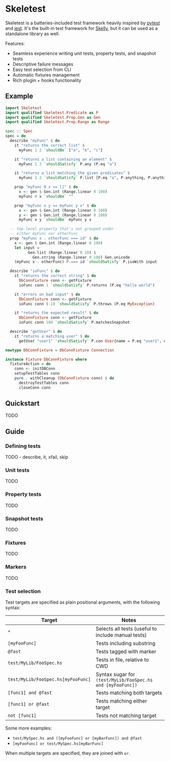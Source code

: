 # Skeletest

Skeletest is a batteries-included test framework heavily inspired by [pytest](https://pytest.org) and [jest](https://jestjs.io). It's the built-in test framework for [Skelly](https://github.com/brandonchinn178/skelly), but it can be used as a standalone library as well.

Features:
* Seamless experience writing unit tests, property tests, and snapshot tests
* Descriptive failure messages
* Easy test selection from CLI
* Automatic fixtures management
* Rich plugin + hooks functionality

## Example

```haskell
import Skeletest
import qualified Skeletest.Predicate as P
import qualified Skeletest.Prop.Gen as Gen
import qualified Skeletest.Prop.Range as Range

spec :: Spec
spec = do
  describe "myFunc" $ do
    it "returns the correct list" $
      myFunc 1 2 `shouldBe` ["a", "b", "c"]

    it "returns a list containing an element" $
      myFunc 1 2 `shouldSatisfy` P.any (P.eq "a")

    it "returns a list matching the given predicates" $
      myFunc 1 2 `shouldSatisfy` P.list [P.eq "a", P.anything, P.anything]

    prop "myFunc 0 x == []" $ do
      x <- gen $ Gen.int (Range.linear 0 100)
      myFunc 0 x `shouldBe` ""

    prop "myFunc x y == myFunc y x" $ do
      x <- gen $ Gen.int (Range.linear 0 100)
      y <- gen $ Gen.int (Range.linear 0 100)
      myFunc x y `shouldBe` myFunc y x

  -- top-level property that's not grouped under
  -- either myFunc nor otherFunc
  prop "myFunc x . otherFunc === id" $ do
    x <- gen $ Gen.int (Range.linear 0 100)
    let input = 
          Gen.list (Range.linear 0 10) $
            Gen.string (Range.linear 0 100) Gen.unicode
    (myFunc x . otherFunc) P.=== id `shouldSatisfy` P.isoWith input

  describe "ioFunc" $ do
    it "returns the correct string" $ do
      DbConnFixture conn <- getFixture
      ioFunc conn 1 `shouldSatisfy` P.returns (P.eq "hello world")

    it "errors on bad input" $ do
      DbConnFixture conn <- getFixture
      ioFunc conn (-1) `shouldSatisfy` P.throws (P.eq MyException)

    it "returns the expected result" $ do
      DbConnFixture conn <- getFixture
      ioFunc conn 100 `shouldSatisfy` P.matchesSnapshot

  describe "getUser" $ do
    it "returns a matching user" $ do
      getUser "user1" `shouldSatisfy` P.con User{name = P.eq "user1", email = P.contains "@"}

newtype DbConnFixture = DbConnFixture Connection

instance Fixture DbConnFixture where
  fixtureAction = do
    conn <- initDBConn
    setupTestTables conn
    pure . withCleanup (DbConnFixture conn) $ do
      destroyTestTables conn
      closeConn conn
```

## Quickstart

TODO

## Guide

<!-- TODO: Move to website? -->

### Defining tests

TODO - describe, it, xfail, skip

### Unit tests

TODO

### Property tests

TODO

### Snapshot tests

TODO

### Fixtures

TODO

### Markers

TODO

### Test selection

Test targets are specified as plain positional arguments, with the following syntax:

| Target | Notes |
|--------|-------|
| `*`                     | Selects all tests (useful to include manual tests) |
| `[myFooFunc]`           | Tests including substring      |
| `@fast`                 | Tests tagged with marker       |
| `test/MyLib/FooSpec.hs` | Tests in file, relative to CWD |
| `test/MyLib/FooSpec.hs[myFooFunc]` | Syntax sugar for `(test/MyLib/FooSpec.hs and [myFooFunc])` |
| `[func1] and @fast`     | Tests matching both targets    |
| `[func1] or @fast`      | Tests matching either target   |
| `not [func1]`           | Tests not matching target      |

Some more examples:
* `test/MySpec.hs and ([myFooFunc] or [myBarFunc]) and @fast`
* `[myFooFunc] or test/MySpec.hs[myBarFunc]`
 
When multiple targets are specified, they are joined with `or`.
